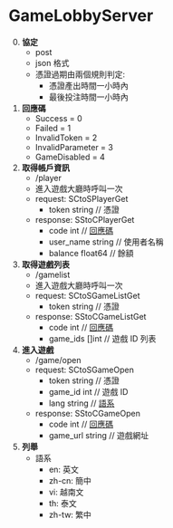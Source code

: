 GameLobbyServer
=========================
0. **協定**
	- post
	- json 格式
	- 憑證過期由兩個規則判定:
		- 憑證產出時間一小時內
		- 最後投注時間一小時內
0. **回應碼**
	- Success          = 0
	- Failed           = 1
	- InvalidToken     = 2
	- InvalidParameter = 3
	- GameDisabled     = 4
0. **取得帳戶資訊**
	- /player
	- 進入遊戲大廳時呼叫一次
	- request: SCtoSPlayerGet
		- token string // 憑證
	- response: SStoCPlayerGet
		- code      int     // <a href="https://github.com/s9256001/digame/blob/master/server/GameCommon%E5%B0%81%E5%8C%85.md#回應碼">回應碼</a>
		- user_name string  // 使用者名稱
		- balance   float64 // 餘額
0. **取得遊戲列表**
	- /gamelist
	- 進入遊戲大廳時呼叫一次
	- request: SCtoSGameListGet
		- token string // 憑證
	- response: SStoCGameListGet
		- code     int   // <a href="https://github.com/s9256001/digame/blob/master/server/GameCommon%E5%B0%81%E5%8C%85.md#回應碼">回應碼</a>
		- game_ids []int // 遊戲 ID 列表
0. **進入遊戲**
	- /game/open
	- request: SCtoSGameOpen
		- token   string // 憑證
		- game_id int    // 遊戲 ID
		- lang    string // <a href="https://github.com/s9256001/digame/blob/master/server/GameCommon%E5%B0%81%E5%8C%85.md#語系">語系</a>
	- response: SStoCGameOpen
		- code     int    // <a href="https://github.com/s9256001/digame/blob/master/server/GameCommon%E5%B0%81%E5%8C%85.md#回應碼">回應碼</a>
		- game_url string // 遊戲網址
0. **列舉**
	- 語系
		- en:    英文
		- zh-cn: 簡中
		- vi:    越南文
		- th:    泰文
		- zh-tw: 繁中
